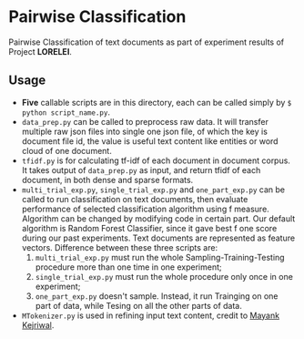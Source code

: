 # Pairwise Classification
Pairwise Classification of text documents as part of experiment results of Project **LORELEI**.

## Usage
* **Five** callable scripts are in this directory, each can be called simply by `$ python script_name.py`.
* `data_prep.py` can be called to preprocess raw data. It will transfer multiple raw json files into single one json file, of which the key is document file id, the value is useful text content like entities or word cloud of one document.
* `tfidf.py` is for calculating tf-idf of each document in document corpus. It takes output of `data_prep.py` as input, and return tfidf of each document, in both dense and sparse formats.
* `multi_trial_exp.py`, `single_trial_exp.py` and `one_part_exp.py` can be called to run classification on text documents, then evaluate performance of selected classification algorithm using f measure. Algorithm can be changed by modifying code in certain part. Our default algorithm is Random Forest Classifier, since it gave best f one score during our past experiments. Text documents are represented as feature vectors. Difference between these three scripts are:
	1. `multi_trial_exp.py` must run the whole Sampling-Training-Testing procedure more than one time in one experiment;
	2. `single_trial_exp.py` must run the whole procedure only once in one experiment;
	3. `one_part_exp.py` doesn't sample. Instead, it run Trainging on one part of data, while Tesing on all the other parts of data.
* `MTokenizer.py` is used in refining input text content, credit to [Mayank Kejriwal](http://usc-isi-i2.github.io/kejriwal/).
